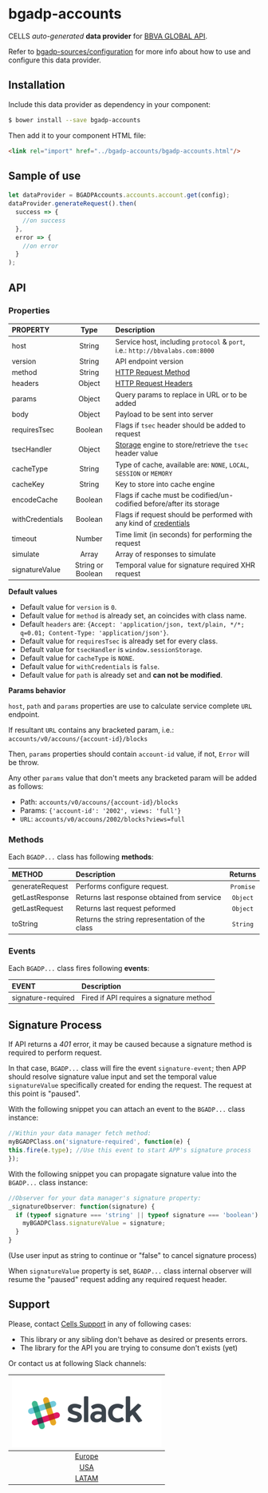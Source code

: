 # bgadp-accounts

CELLS *auto-generated* **data provider** for [BBVA GLOBAL API](https://bbva-apicatalog.appspot.com/#/global/apis/products/accounts).

Refer to [bgadp-sources/configuration](https://globaldevtools.bbva.com/bitbucket/projects/BBVACELLSAPI/repos/bgadp-sources/browse/configuration.md) for more info about how to use and configure this data provider.

## Installation

Include this data provider as dependency in your component:

```bash
$ bower install --save bgadp-accounts
```

Then add it to your component HTML file:

```html
<link rel="import" href="../bgadp-accounts/bgadp-accounts.html"/>
```

## Sample of use

```javascript
let dataProvider = BGADPAccounts.accounts.account.get(config);
dataProvider.generateRequest().then(
  success => {
    //on success
  },
  error => {
    //on error
  }
);
```
## API

### Properties

| PROPERTY | Type | Description |
|:--- |:---:|:--- |
| host | String | Service host, including `protocol` & `port`, i.e.: `http://bbvalabs.com:8000` |
| version | String | API endpoint version |
| method | String | [HTTP Request Method](https://www.w3.org/Protocols/rfc2616/rfc2616-sec9.html) |
| headers | Object | [HTTP Request Headers](https://en.wikipedia.org/wiki/List_of_HTTP_header_fields) |
| params | Object | Query params to replace in URL or to be added |
| body | Object | Payload to be sent into server |
| requiresTsec | Boolean | Flags if `tsec` header should be added to request |
| tsecHandler | Object | [Storage](https://html.spec.whatwg.org/multipage/webstorage.html#the-storage-interface) engine to store/retrieve the `tsec` header value |
| cacheType | String | Type of cache, available are: `NONE`, `LOCAL`, `SESSION` or `MEMORY` |
| cacheKey | String | Key to store into cache engine |
| encodeCache | Boolean | Flags if cache must be codified/un-codified before/after its storage |
| withCredentials | Boolean | Flags if request should be performed with any kind of [credentials](https://developer.mozilla.org/en-US/docs/Web/API/XMLHttpRequest/withCredentials) |
| timeout | Number | Time limit (in seconds) for performing the request |
| simulate | Array | Array of responses to simulate |
| signatureValue | String or Boolean | Temporal value for signature required XHR request |

__Default values__

- Default value for `version` is `0`.
- Default value for `method` is already set, an coincides with class name.
- Default `headers` are: `{Accept: 'application/json, text/plain, */*; q=0.01; Content-Type: 'application/json'}`.
- Default value for `requiresTsec` is already set for every class.
- Default value for `tsecHandler` is `window.sessionStorage`.
- Default value for `cacheType` is `NONE`.
- Default value for `withCredentials` is `false`.
- Default value for `path` is already set and **can not be modified**.

__Params behavior__

`host`, `path` and `params` properties are use to calculate service complete `URL` endpoint.

If resultant `URL` contains any bracketed param, i.e.: `accounts/v0/accouns/{account-id}/blocks`

Then, `params` properties should contain `account-id` value, if not, `Error` will be throw.

Any other `params` value that don't meets any bracketed param will be added as follows:

- Path: `accounts/v0/accouns/{account-id}/blocks`
- Params: `{'account-id': '2002', views: 'full'}`
- `URL`: `accounts/v0/accouns/2002/blocks?views=full`

### Methods

Each `BGADP...` class has following **methods**:

| METHOD | Description | Returns |
|:--- |:--- |:---:|
| generateRequest | Performs configure request. | `Promise` |
| getLastResponse | Returns last response obtained from service | `Object` |
| getLastRequest | Returns last request peformed | `Object` |
| toString | Returns the string representation of the class | `String` |

### Events

Each `BGADP...` class fires following **events**:

| EVENT | Description |
|:--- |:--- |
| signature-required | Fired if API requires a signature method |

## Signature Process

If API returns a *401* error, it may be caused because a signature method is required to perform request.

In that case, `BGADP...` class will fire the event `signature-event`; then APP should resolve signature value input
and set the temporal value `signatureValue` specifically created for ending the request. The request at this
point is "paused".

With the following snippet you can attach an event to the `BGADP...` class instance:

```javascript
//Within your data manager fetch method:
myBGADPClass.on('signature-required', function(e) {
this.fire(e.type); //Use this event to start APP's signature process
});
```

With the following snippet you can propagate signature value into the `BGADP...` class instance:

```javascript
//Observer for your data manager's signature property:
_signatureObserver: function(signature) {
  if (typeof signature === 'string' || typeof signature === 'boolean') {
    myBGADPClass.signatureValue = signature;
  }
}
```

(Use user input as string to continue or "false" to cancel signature process)

When `signatureValue` property is set, `BGADP...` class internal observer will resume the "paused" request adding
any required request header.

## Support

Please, contact [Cells Support](mailto:cells-support.group@bbva.com ) in any of following cases:

* This library or any sibling don't behave as desired or presents errors.
* The library for the API you are trying to consume don't exists (yet)

Or contact us at following Slack channels:

| ![slack](./slack.png) |
|:---:|
| [Europe](https://cells-europe.slack.com) |
| [USA](https://cells-usa.slack.com) |
| [LATAM](https://cells-latam.slack.com) |
